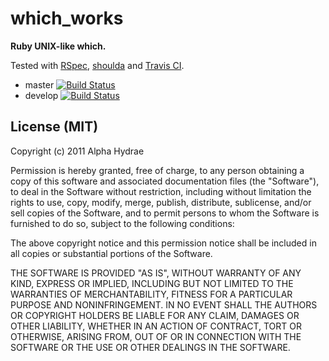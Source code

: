 # which\_works

**Ruby UNIX-like which.**

Tested with <a href="https://www.relishapp.com/rspec">RSpec</a>, <a href="https://github.com/thoughtbot/shoulda">shoulda</a> and <a href="http://travis-ci.org/#!/AlphaHydrae/which_works">Travis CI</a>.

* master [![Build Status](https://secure.travis-ci.org/AlphaHydrae/which_works.png?branch=master)](http://travis-ci.org/AlphaHydrae/which\_works)
* develop [![Build Status](https://secure.travis-ci.org/AlphaHydrae/which_works.png?branch=develop)](http://travis-ci.org/AlphaHydrae/which\_works)

## License (MIT)

Copyright (c) 2011 Alpha Hydrae

Permission is hereby granted, free of charge, to any person obtaining a copy of this software and associated documentation files (the "Software"), to deal in the Software without restriction, including without limitation the rights to use, copy, modify, merge, publish, distribute, sublicense, and/or sell copies of the Software, and to permit persons to whom the Software is furnished to do so, subject to the following conditions:

The above copyright notice and this permission notice shall be included in all copies or substantial portions of the Software.

THE SOFTWARE IS PROVIDED "AS IS", WITHOUT WARRANTY OF ANY KIND, EXPRESS OR IMPLIED, INCLUDING BUT NOT LIMITED TO THE WARRANTIES OF MERCHANTABILITY, FITNESS FOR A PARTICULAR PURPOSE AND NONINFRINGEMENT. IN NO EVENT SHALL THE AUTHORS OR COPYRIGHT HOLDERS BE LIABLE FOR ANY CLAIM, DAMAGES OR OTHER LIABILITY, WHETHER IN AN ACTION OF CONTRACT, TORT OR OTHERWISE, ARISING FROM, OUT OF OR IN CONNECTION WITH THE SOFTWARE OR THE USE OR OTHER DEALINGS IN THE SOFTWARE.
